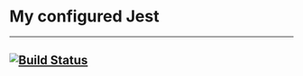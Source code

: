 
My configured Jest
=====================

---
[![Build Status](https://travis-ci.org/fill1986/Jest.svg?branch=master)](https://travis-ci.org/fill1986/Jest)
---

